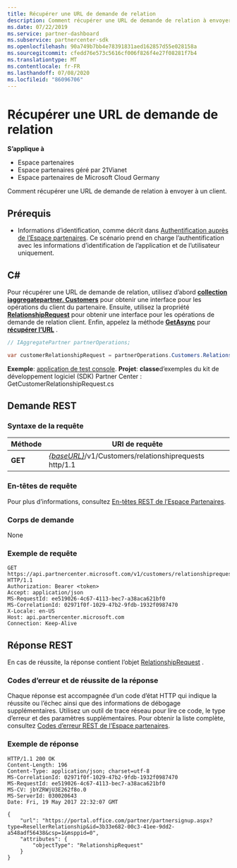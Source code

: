 ```yaml
---
title: Récupérer une URL de demande de relation
description: Comment récupérer une URL de demande de relation à envoyer à un client.
ms.date: 07/22/2019
ms.service: partner-dashboard
ms.subservice: partnercenter-sdk
ms.openlocfilehash: 90a749b7bb4e78391831aed162857d55e028158a
ms.sourcegitcommit: cfedd76e573c5616cf006f826f4e27f08281f7b4
ms.translationtype: MT
ms.contentlocale: fr-FR
ms.lasthandoff: 07/08/2020
ms.locfileid: "86096706"
---
```

# <a name="retrieve-a-relationship-request-url"></a>Récupérer une URL de demande de relation

**S’applique à**

- Espace partenaires
- Espace partenaires géré par 21Vianet
- Espace partenaires de Microsoft Cloud Germany

Comment récupérer une URL de demande de relation à envoyer à un client.

## <a name="prerequisites"></a>Prérequis

- Informations d’identification, comme décrit dans [Authentification auprès de l’Espace partenaires](partner-center-authentication.md). Ce scénario prend en charge l’authentification avec les informations d’identification de l’application et de l’utilisateur uniquement.

## <a name="c"></a>C\#

Pour récupérer une URL de demande de relation, utilisez d’abord [**collection iaggregatepartner. Customers**](https://docs.microsoft.com/dotnet/api/microsoft.store.partnercenter.ipartner.customers) pour obtenir une interface pour les opérations du client du partenaire. Ensuite, utilisez la propriété [**RelationshipRequest**](https://docs.microsoft.com/dotnet/api/microsoft.store.partnercenter.customers.icustomercollection.relationshiprequest) pour obtenir une interface pour les opérations de demande de relation client. Enfin, appelez la méthode [**GetAsync**](https://docs.microsoft.com/dotnet/api/microsoft.store.partnercenter.relationshiprequests.icustomerrelationshiprequest.getasync) pour [**récupérer l’URL**](https://docs.microsoft.com/dotnet/api/microsoft.store.partnercenter.relationshiprequests.icustomerrelationshiprequest.get) .

``` csharp
// IAggregatePartner partnerOperations;

var customerRelationshipRequest = partnerOperations.Customers.RelationshipRequest.Get();
```

**Exemple**: [application de test console](console-test-app.md). **Projet**: **classe**d’exemples du kit de développement logiciel (SDK) Partner Center : GetCustomerRelationshipRequest.cs

## <a name="rest-request"></a>Demande REST

### <a name="request-syntax"></a>Syntaxe de la requête

| Méthode  | URI de requête                                                                            |
|---------|----------------------------------------------------------------------------------------|
| **GET** | [*{baseURL}*](partner-center-rest-urls.md)/v1/Customers/relationshiprequests http/1.1 |

### <a name="request-headers"></a>En-têtes de requête

Pour plus d’informations, consultez [En-têtes REST de l’Espace Partenaires](headers.md).

### <a name="request-body"></a>Corps de demande

None

### <a name="request-example"></a>Exemple de requête

```http
GET https://api.partnercenter.microsoft.com/v1/customers/relationshiprequests HTTP/1.1
Authorization: Bearer <token>
Accept: application/json
MS-RequestId: ee519026-4c67-4113-bec7-a38aca621bf0
MS-CorrelationId: 02971f0f-1029-47b2-9fdb-1932f0987470
X-Locale: en-US
Host: api.partnercenter.microsoft.com
Connection: Keep-Alive
```

## <a name="rest-response"></a>Réponse REST

En cas de réussite, la réponse contient l’objet [RelationshipRequest](relationships-resources.md#relationshiprequest) .

### <a name="response-success-and-error-codes"></a>Codes d’erreur et de réussite de la réponse

Chaque réponse est accompagnée d’un code d’état HTTP qui indique la réussite ou l’échec ainsi que des informations de débogage supplémentaires. Utilisez un outil de trace réseau pour lire ce code, le type d’erreur et des paramètres supplémentaires. Pour obtenir la liste complète, consultez [Codes d’erreur REST de l’Espace partenaires](error-codes.md).

### <a name="response-example"></a>Exemple de réponse

```http
HTTP/1.1 200 OK
Content-Length: 196
Content-Type: application/json; charset=utf-8
MS-CorrelationId: 02971f0f-1029-47b2-9fdb-1932f0987470
MS-RequestId: ee519026-4c67-4113-bec7-a38aca621bf0
MS-CV: jbYZRWjU3E262f8o.0
MS-ServerId: 030020643
Date: Fri, 19 May 2017 22:32:07 GMT

{
    "url": "https://portal.office.com/partner/partnersignup.aspx?type=ResellerRelationship&id=3b33e682-00c3-41ee-9dd2-a548adf56438&csp=1&msppid=0",
    "attributes": {
        "objectType": "RelationshipRequest"
    }
}
```
